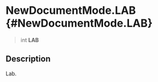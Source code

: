 NewDocumentMode.LAB {#NewDocumentMode.LAB}
===================

> int **LAB**

Description
-----------

Lab.
